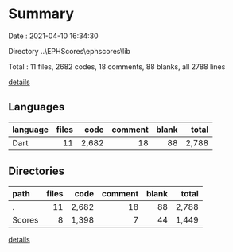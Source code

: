 # Summary

Date : 2021-04-10 16:34:30

Directory ..\EPHScores\ephscores\lib

Total : 11 files,  2682 codes, 18 comments, 88 blanks, all 2788 lines

[details](details.md)

## Languages
| language | files | code | comment | blank | total |
| :--- | ---: | ---: | ---: | ---: | ---: |
| Dart | 11 | 2,682 | 18 | 88 | 2,788 |

## Directories
| path | files | code | comment | blank | total |
| :--- | ---: | ---: | ---: | ---: | ---: |
| . | 11 | 2,682 | 18 | 88 | 2,788 |
| Scores | 8 | 1,398 | 7 | 44 | 1,449 |

[details](details.md)